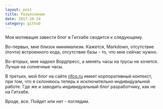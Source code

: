 ```yaml
---
layout: post
title: Разъяснение
date: 2017-10-24
category: github
---
```


Моя мотивация завести блог в Гитхабе сводится к следующему.

Во-первых, мне близок минимализм. Кажется, Markdown, отсутствие (почти) встроенного кода, отсутствие базы - то, что мне сейчас нужно.

Во-вторых, мне надоел Вордпресс, а менять часы на трусы не хочется. Лучше на солнечные часы.

В третьих, мой блог на сайте [rifco.ru](https://rifco.ru/blog) имеет корпоративный контекст, при том, что я склоняюсь теперь к исключительно индивидуальной работе. Где же и заводить индивидуальный блог разработчику, как не на Гитхабе.

Вроде, все. Пойдет или нет - поглядим.
